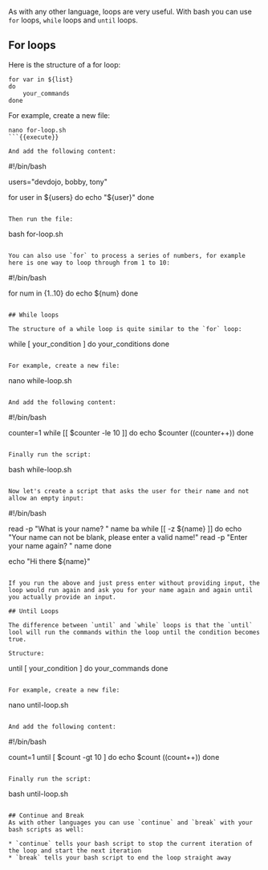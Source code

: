 As with any other language, loops are very useful. With bash you can use `for` loops, `while` loops and `until` loops.

## For loops

Here is the structure of a for loop:

```
for var in ${list}
do
    your_commands
done
```

For example, create a new file:

```
nano for-loop.sh
```{{execute}}

And add the following content:

```
#!/bin/bash

users="devdojo, bobby, tony"

for user in ${users}
do
    echo "${user}"
done
```

Then run the file:

```
bash for-loop.sh
```{{execute}}

You can also use `for` to process a series of numbers, for example here is one way to loop through from 1 to 10:

```
#!/bin/bash

for num in {1..10}
do
    echo ${num}
done
```

## While loops

The structure of a while loop is quite similar to the `for` loop:

```
while [ your_condition ]
do
    your_conditions
done
```

For example, create a new file:

```
nano while-loop.sh
```{{execute}}

And add the following content:

```
#!/bin/bash

counter=1
while [[ $counter -le 10 ]]
do
    echo $counter
    ((counter++))
done
```

Finally run the script:

```
bash while-loop.sh
```{{execute}}

Now let's create a script that asks the user for their name and not allow an empty input:

```
#!/bin/bash

read -p "What is your name? " name
ba
while [[ -z ${name} ]]
do
    echo "Your name can not be blank, please enter a valid name!"
    read -p "Enter your name again? " name
done

echo "Hi there ${name}"
```

If you run the above and just press enter without providing input, the loop would run again and ask you for your name again and again until you actually provide an input.

## Until Loops

The difference between `until` and `while` loops is that the `until` lool will run the commands within the loop until the condition becomes true.

Structure:

```
until [ your_condition ]
do
    your_commands
done
```

For example, create a new file:

```
nano until-loop.sh
```{{execute}}

And add the following content:

```
#!/bin/bash

count=1
until [ $count -gt 10 ]
do
    echo $count
    ((count++))
done
```

Finally run the script:

```
bash until-loop.sh
```{{execute}}

## Continue and Break
As with other languages you can use `continue` and `break` with your bash scripts as well:

* `continue` tells your bash script to stop the current iteration of the loop and start the next iteration
* `break` tells your bash script to end the loop straight away